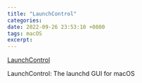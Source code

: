 ```yaml
---
title: "LaunchControl"
categories: 
date: 2022-09-26 23:53:10 +0800
tags: macOS
excerpt: 
---
```



[LaunchControl](https://soma-zone.com/LaunchControl/)

LaunchControl: The launchd GUI for macOS




